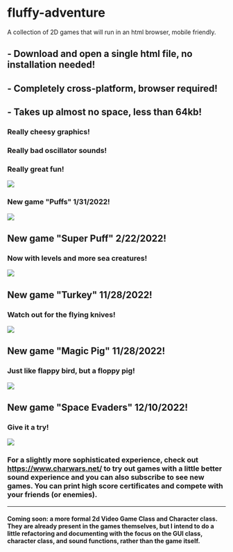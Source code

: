 # fluffy-adventure
A collection of 2D games that will run in an html browser, mobile friendly.  

## - Download and open a single html file, no installation needed!
## - Completely cross-platform, browser required!
## - Takes up almost no space, less than 64kb!

### Really cheesy graphics!
### Really bad oscillator sounds!
### Really great fun!

<img src='screenshot.png'>

### New game "Puffs" 1/31/2022!
<img src='puffs.png'>

## New game "Super Puff" 2/22/2022!
### Now with levels and more sea creatures!
<img src='superpuff.png'>

## New game "Turkey" 11/28/2022!
### Watch out for the flying knives!
<img src='screenshot_turkey.png'>

## New game "Magic Pig" 11/28/2022!
### Just like flappy bird, but a floppy pig!
<img src='screenshot_magicpig.png'>

## New game "Space Evaders" 12/10/2022!
### Give it a try!
<img src='screenshot.png'>

### For a slightly more sophisticated experience, check out https://www.charwars.net/ to try out games with a little better sound experience and you can also subscribe to see new games.  You can print high score certificates and compete with your friends (or enemies).

-------------------------------------

#### Coming soon: a more formal 2d Video Game Class and Character class.  They are already present in the games themselves, but I intend to do a little refactoring and documenting with the focus on the GUI class, character class, and sound functions, rather than the game itself.
